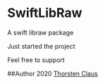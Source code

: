 # SwiftLibRaw

A swift libraw package

Just started the project

Feel free to support


##Author
2020 [Thorsten Claus](https://github.com/tclaus)

